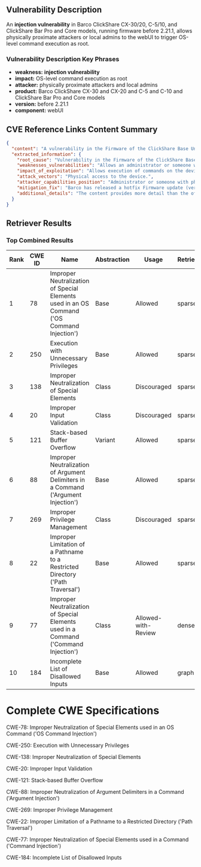 ## Vulnerability Description
An **injection vulnerability** in Barco ClickShare CX-30/20, C-5/10, and ClickShare Bar Pro and Core models, running firmware before 2.21.1, allows physically proximate attackers or local admins to the webUI to trigger OS-level command execution as root.

### Vulnerability Description Key Phrases
- **weakness:** **injection vulnerability**
- **impact:** OS-level command execution as root
- **attacker:** physically proximate attackers and local admins
- **product:** Barco ClickShare CX-30 and CX-20 and C-5 and C-10 and ClickShare Bar Pro and Core models
- **version:** before 2.21.1
- **component:** webUI

## CVE Reference Links Content Summary
```json
{
  "content": "A vulnerability in the Firmware of the ClickShare Base Units could allow an administrator or someone with physical access to execute commands on the device.\n\nBarco has released a hotfix Firmware update (version 2.21.1) that addresses this vulnerability.\n\nThis vulnerability impacts the following models:\n\n*   ClickShare C-5 and C-10\n*   ClickShare CX-20 and CX-30\n*   ClickShare Bar Pro and Core\n\nOther models such as CS(E), as well as CX-50 and CX-50 2nd Gen, are not affected.\n\nBarco has released a hotfix Firmware update (version 2.21.1) that addresses the vulnerability described in this advisory.\n\nWe strongly encourage all customers to update their devices as soon as possible. This update is critical, and downgrading below version 2.21.1 will not be possible.\n\nIf your firmware updates are set to automatic, you do not have to take additional actions. If you´d like to configure automatic firmware updates on your ClickShare Base Unit, check out our article [here](https://www.barco.com/en/support/knowledge-base/clickshare-firmware-update-base-unit).\n\n#### How to update your devices?\n\n##### Update via XMS Cloud\n\nIf you´d like to choose when updates are executed or need to schedule them in bulk, access XMS Cloud. There you can also activate automatic updates or receive notifications whenever new firmware versions are available.\n\n##### Manual update\n\nTo manually update the firmware on a single ClickShare Base Unit, you can either upload it through the ClickShare Configurator or use a USB stick for the update. Read the full instructions here.\n\nIf you are unable to upgrade your devices or have additional questions, please contact [www.barco.com/support](https://www.barco.com/support)\n\nThe Barco PSIRT is not aware of any public announcements or malicious use of the vulnerability that is described in this advisory.\n\n#### Properties\n\nLast updated Dec 9, 2024",
  "extracted_information": {
    "root_cause": "Vulnerability in the Firmware of the ClickShare Base Units",
    "weaknesses_vulnerabilities": "Allows an administrator or someone with physical access to execute commands on the device.",
    "impact_of_exploitation": "Allows execution of commands on the device.",
    "attack_vectors": "Physical access to the device.",
    "attacker_capabilities_position": "Administrator or someone with physical access.",
    "mitigation_fix": "Barco has released a hotfix Firmware update (version 2.21.1).",
    "additional_details": "The content provides more detail than the official CVE description, specifically mentioning the affected models and how to update the devices."
  }
}
```

## Retriever Results

### Top Combined Results

| Rank | CWE ID | Name | Abstraction | Usage  | Retrievers | Individual Scores |
|------|--------|------|-------------|-------|------------|-------------------|
| 1 | 78 | Improper Neutralization of Special Elements used in an OS Command ('OS Command Injection') | Base | Allowed | sparse | 0.233 |
| 2 | 250 | Execution with Unnecessary Privileges | Base | Allowed | sparse | 0.209 |
| 3 | 138 | Improper Neutralization of Special Elements | Class | Discouraged | sparse | 0.209 |
| 4 | 20 | Improper Input Validation | Class | Discouraged | sparse | 0.199 |
| 5 | 121 | Stack-based Buffer Overflow | Variant | Allowed | sparse | 0.195 |
| 6 | 88 | Improper Neutralization of Argument Delimiters in a Command ('Argument Injection') | Base | Allowed | sparse | 0.194 |
| 7 | 269 | Improper Privilege Management | Class | Discouraged | sparse | 0.194 |
| 8 | 22 | Improper Limitation of a Pathname to a Restricted Directory ('Path Traversal') | Base | Allowed | sparse | 0.188 |
| 9 | 77 | Improper Neutralization of Special Elements used in a Command ('Command Injection') | Class | Allowed-with-Review | dense | 0.601 |
| 10 | 184 | Incomplete List of Disallowed Inputs | Base | Allowed | graph | 0.002 |



# Complete CWE Specifications

CWE-78: Improper Neutralization of Special Elements used in an OS Command ('OS Command Injection')

CWE-250: Execution with Unnecessary Privileges

CWE-138: Improper Neutralization of Special Elements

CWE-20: Improper Input Validation

CWE-121: Stack-based Buffer Overflow

CWE-88: Improper Neutralization of Argument Delimiters in a Command ('Argument Injection')

CWE-269: Improper Privilege Management

CWE-22: Improper Limitation of a Pathname to a Restricted Directory ('Path Traversal')

CWE-77: Improper Neutralization of Special Elements used in a Command ('Command Injection')

CWE-184: Incomplete List of Disallowed Inputs
